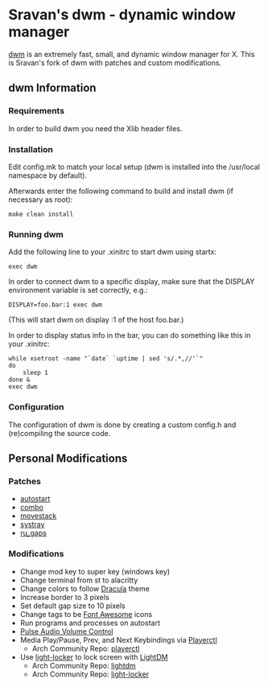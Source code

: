 # Sravan's dwm - dynamic window manager

[dwm](https://dwm.suckless.org/) is an extremely fast, small, and dynamic window manager for X.
This is Sravan's fork of dwm with patches and custom modifications.

## dwm Information

### Requirements

In order to build dwm you need the Xlib header files.

### Installation

Edit config.mk to match your local setup (dwm is installed into
the /usr/local namespace by default).

Afterwards enter the following command to build and install dwm (if
necessary as root):

    make clean install

### Running dwm

Add the following line to your .xinitrc to start dwm using startx:

    exec dwm

In order to connect dwm to a specific display, make sure that
the DISPLAY environment variable is set correctly, e.g.:

    DISPLAY=foo.bar:1 exec dwm

(This will start dwm on display :1 of the host foo.bar.)

In order to display status info in the bar, you can do something
like this in your .xinitrc:

    while xsetroot -name "`date` `uptime | sed 's/.*,//'`"
    do
    	sleep 1
    done &
    exec dwm

### Configuration

The configuration of dwm is done by creating a custom config.h
and (re)compiling the source code.

## Personal Modifications

### Patches

* [autostart](https://dwm.suckless.org/patches/autostart/)
* [combo](https://dwm.suckless.org/patches/combo/)
* [movestack](https://dwm.suckless.org/patches/movestack/)
* [systray](https://dwm.suckless.org/patches/systray/)
* [ru_gaps](https://dwm.suckless.org/patches/ru_gaps/)

### Modifications

* Change mod key to super key (windows key)
* Change terminal from st to alacritty
* Change colors to follow [Dracula](https://draculatheme.com) theme
* Increase border to 3 pixels
* Set default gap size to 10 pixels
* Change tags to be [Font Awesome](https://fontawesome.com) icons
* Run programs and processes on autostart
* [Pulse Audio Volume Control](https://gist.github.com/palopezv/efd34059af6126ad970940bcc6a90f2e)
* Media Play/Pause, Prev, and Next Keybindings via [Playerctl](https://github.com/altdesktop/playerctl)
  * Arch Community Repo: [playerctl](https://www.archlinux.org/packages/community/x86_64/playerctl/)
* Use [light-locker](https://github.com/the-cavalry/light-locker) to lock screen with [LightDM](https://github.com/canonical/lightdm)
  * Arch Community Repo: [lightdm](https://www.archlinux.org/packages/extra/x86_64/lightdm/)
  * Arch Community Repo: [light-locker](https://www.archlinux.org/packages/community/x86_64/light-locker/)
